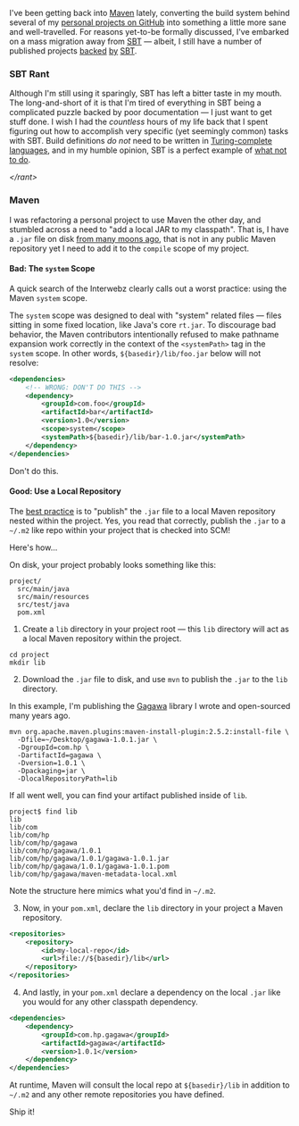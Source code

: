 I've been getting back into [Maven](https://maven.apache.org/) lately, converting the build system behind several of my [personal projects on GitHub](https://github.com/markkolich) into something a little more sane and well-travelled.  For reasons yet-to-be formally discussed, I've embarked on a mass migration away from [SBT](http://www.scala-sbt.org/) &mdash; albeit, I still have a number of published projects [backed](https://github.com/markkolich/spray-servlet-webapp) [by](https://github.com/markkolich/spring3-sbt) [SBT](https://github.com/markkolich/generate-indices).

### SBT Rant

Although I'm still using it sparingly, SBT has left a bitter taste in my mouth.  The long-and-short of it is that I'm tired of everything in SBT being a complicated puzzle backed by poor documentation &mdash; I just want to get stuff done.  I wish I had the *countless* hours of my life back that I spent figuring out how to accomplish very specific (yet seemingly common) tasks with SBT.  Build definitions *do not* need to be written in [Turing-complete languages](https://en.wikipedia.org/wiki/Turing_completeness), and in my humble opinion, SBT is a perfect example of [what not to do](https://en.wikipedia.org/wiki/Brainfuck).

*&lt;/rant&gt;*

### Maven

I was refactoring a personal project to use Maven the other day, and stumbled across a need to "add a local JAR to my classpath".  That is, I have a `.jar` file on disk [from many moons ago](https://code.google.com/p/gagawa/), that is not in any public Maven repository yet I need to add it to the `compile` scope of my project.

#### Bad: The `system` Scope
  
A quick search of the Interwebz clearly calls out a worst practice: using the Maven `system` scope.

The `system` scope was designed to deal with "system" related files &mdash; files sitting in some fixed location, like Java's core `rt.jar`.  To discourage bad behavior, the Maven contributors intentionally refused to make pathname expansion work correctly in the context of the `<systemPath>` tag in the `system` scope.  In other words, `${basedir}/lib/foo.jar` below will not resolve:

```xml
<dependencies>
    <!-- WRONG: DON'T DO THIS -->
    <dependency>
        <groupId>com.foo</groupId>
        <artifactId>bar</artifactId>
        <version>1.0</version>
        <scope>system</scope>
        <systemPath>${basedir}/lib/bar-1.0.jar</systemPath>
    </dependency>
</dependencies>
```

Don't do this.

#### Good: Use a Local Repository

The [best practice](http://maven.apache.org/guides/mini/guide-3rd-party-jars-local.html) is to "publish" the `.jar` file to a local Maven repository nested within the project.  Yes, you read that correctly, publish the `.jar` to a `~/.m2` like repo within your project that is checked into SCM!

Here's how...

On disk, your project probably looks something like this:

```
project/
  src/main/java
  src/main/resources
  src/test/java
  pom.xml
```

1) Create a `lib` directory in your project root &mdash; this `lib` directory will act as a local Maven repository within the project.

```
cd project
mkdir lib
```

2) Download the `.jar` file to disk, and use `mvn` to publish the `.jar` to the `lib` directory.

In this example, I'm publishing the [Gagawa](https://code.google.com/p/gagawa/) library I wrote and open-sourced many years ago.

```
mvn org.apache.maven.plugins:maven-install-plugin:2.5.2:install-file \
  -Dfile=~/Desktop/gagawa-1.0.1.jar \
  -DgroupId=com.hp \
  -DartifactId=gagawa \
  -Dversion=1.0.1 \
  -Dpackaging=jar \
  -DlocalRepositoryPath=lib
```

If all went well, you can find your artifact published inside of `lib`.

```
project$ find lib
lib
lib/com
lib/com/hp
lib/com/hp/gagawa
lib/com/hp/gagawa/1.0.1
lib/com/hp/gagawa/1.0.1/gagawa-1.0.1.jar
lib/com/hp/gagawa/1.0.1/gagawa-1.0.1.pom
lib/com/hp/gagawa/maven-metadata-local.xml
```

Note the structure here mimics what you'd find in `~/.m2`.

3) Now, in your `pom.xml`, declare the `lib` directory in your project a Maven repository.

```xml
<repositories>
    <repository>
        <id>my-local-repo</id>
        <url>file://${basedir}/lib</url>
    </repository>
</repositories>
```

4) And lastly, in your `pom.xml` declare a dependency on the local `.jar` like you would for any other classpath dependency.

```xml
<dependencies>
    <dependency>
        <groupId>com.hp.gagawa</groupId>
        <artifactId>gagawa</artifactId>
        <version>1.0.1</version>
    </dependency>
</dependencies>
```

At runtime, Maven will consult the local repo at `${basedir}/lib` in addition to `~/.m2` and any other remote repositories you have defined.   

Ship it!
